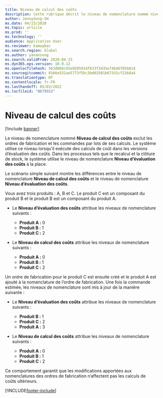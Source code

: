 ```yaml
---
title: Niveau de calcul des coûts
description: Cette rubrique décrit le niveau de nomenclature nommé niveau de calcul des coûts. Ce niveau de nomenclature exclut les ordres de fabrication et les commandes par lots de ses calculs.
author: JennySong-SH
ms.date: 04/23/2020
ms.topic: article
ms.prod: ''
ms.technology: ''
audience: Application User
ms.reviewer: kamaybac
ms.search.region: Global
ms.author: yanansong
ms.search.validFrom: 2020-04-23
ms.dyn365.ops.version: 10.0.12
ms.openlocfilehash: 563d866c93e9205914f633f3435ef4b46f85b814
ms.sourcegitcommit: 9166e531ae5773f5bc3bd02501b67331cf216da4
ms.translationtype: HT
ms.contentlocale: fr-FR
ms.lasthandoff: 05/03/2022
ms.locfileid: "8679553"
---
```

# <a name="cost-calculation-level"></a>Niveau de calcul des coûts

[!include [banner](../includes/banner.md)]

Le niveau de nomenclature nommé **Niveau de calcul des coûts** exclut les ordres de fabrication et les commandes par lots de ses calculs. Le système utilise ce niveau lorsqu’il exécute des calculs de coût dans les versions d’évaluation des coûts. Dans les processus tels que le recalcul et la clôture de stock, le système utilise le niveau de nomenclature **Niveau d’évaluation des coûts** à la place.

Le scénario simple suivant montre les différences entre le niveau de nomenclature **Niveau de calcul des coûts** et le niveau de nomenclature **Niveau d’évaluation des coûts**.

Vous avez trois produits : A, B et C. Le produit C est un composant du produit B et le produit B est un composant du produit A.

- Le **Niveau d’évaluation des coûts** attribue les niveaux de nomenclature suivants :

    - **Produit A :** 0
    - **Produit B :** 1
    - **Produit C :** 2

- Le **Niveau de calcul des coûts** attribue les niveaux de nomenclature suivants :

    - **Produit A :** 0
    - **Produit B :** 1
    - **Produit C :** 2

Un ordre de fabrication pour le produit C est ensuite créé et le produit A est ajouté à la nomenclature de l’ordre de fabrication. Une fois la commande estimée, les niveaux de nomenclature sont mis à jour de la manière suivante :

- Le **Niveau d’évaluation des coûts** attribue les niveaux de nomenclature suivants :

    - **Produit B :** 1
    - **Produit C :** 2
    - **Produit A :** 3

- Le **Niveau de calcul des coûts** attribue les niveaux de nomenclature suivants :

    - **Produit A :** 0
    - **Produit B :** 1
    - **Produit C :** 2

Ce comportement garantit que les modifications apportées aux nomenclatures des ordres de fabrication n’affectent pas les calculs de coûts ultérieurs.


[!INCLUDE[footer-include](../../includes/footer-banner.md)]